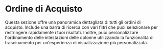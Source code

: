 # Ordine di Acquisto

Questa sezione offre una panoramica dettagliata di tutti gli ordini di acquisto. Include una barra di ricerca con vari filtri che puoi selezionare per restringere rapidamente i tuoi risultati. Inoltre, puoi personalizzare l'ordinamento delle intestazioni delle colonne utilizzando la funzionalità di trascinamento per un'esperienza di visualizzazione più personalizzata.
